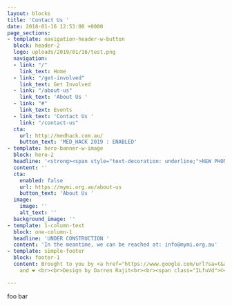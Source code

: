 ```yaml
---
layout: blocks
title: 'Contact Us '
date: 2018-01-16 12:53:00 +0000
page_sections:
- template: navigation-header-w-button
  block: header-2
  logo: uploads/2019/01/16/test.png
  navigation:
  - link: "/"
    link_text: Home
  - link: "/get-involved"
    link_text: Get Involved
  - link: "/about-us"
    link_text: 'About Us '
  - link: "#"
    link_text: Events
  - link_text: 'Contact Us '
    link: "/contact-us"
  cta:
    url: http://medhack.com.au/
    button_text: 'MED_HACK 2019 : ENABLED'
- template: hero-banner-w-image
  block: hero-2
  headline: '<strong><span style="text-decoration: underline;">NEW PHONE,<br>WHO DIS.</span>  </strong>☎️'
  content: ''
  cta:
    enabled: false
    url: https://mymi.org.au/about-us
    button_text: 'About Us '
  image:
    image: ''
    alt_text: ''
  background_image: ''
- template: 1-column-text
  block: one-column-1
  headline: 'UNDER CONSTRUCTION '
  content: 'In the meantime, we can be reached at: info@mymi.org.au'
- template: simple-footer
  block: footer-1
  content: Brought to you by <a href="https://www.google.com/url?sa=t&amp;rct=j&amp;q=&amp;esrc=s&amp;source=web&amp;cd=1&amp;ved=2ahUKEwin6oDO6_jfAhU5JrkGHTYaBOIQFjAAegQIWxAB&amp;url=https%3A%2F%2Femojipedia.org%2Fhot-beverage%2F&amp;usg=AOvVaw0KJlePCXwWJuOaMjwfX5yf">☕</a>
    and ❤️ <br><br>Design by Darren Rajit<br><br><span class="ILfuVd">©</span>  MYMI

---
```

foo bar